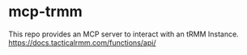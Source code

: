 # mcp-trmm
This repo provides an MCP server to interact with an tRMM Instance. https://docs.tacticalrmm.com/functions/api/
